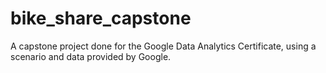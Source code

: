 # bike_share_capstone
A capstone project done for the Google Data Analytics Certificate, using a scenario and data provided by Google.
